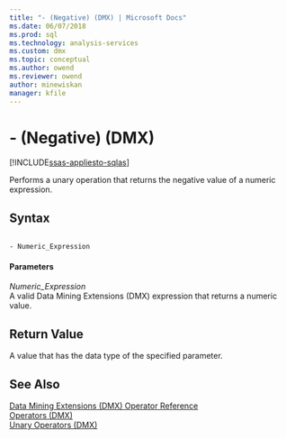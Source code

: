```yaml
---
title: "- (Negative) (DMX) | Microsoft Docs"
ms.date: 06/07/2018
ms.prod: sql
ms.technology: analysis-services
ms.custom: dmx
ms.topic: conceptual
ms.author: owend
ms.reviewer: owend
author: minewiskan
manager: kfile
---
```

# - (Negative) (DMX)
[!INCLUDE[ssas-appliesto-sqlas](../includes/ssas-appliesto-sqlas.md)]

  Performs a unary operation that returns the negative value of a numeric expression.  
  
## Syntax  
  
```  
  
- Numeric_Expression  
```  
  
#### Parameters  
 *Numeric_Expression*  
 A valid Data Mining Extensions (DMX) expression that returns a numeric value.  
  
## Return Value  
 A value that has the data type of the specified parameter.  
  
## See Also  
 [Data Mining Extensions &#40;DMX&#41; Operator Reference](../dmx/data-mining-extensions-dmx-operator-reference.md)   
 [Operators &#40;DMX&#41;](../dmx/operators-dmx.md)   
 [Unary Operators &#40;DMX&#41;](../dmx/operators-unary.md)  
  
  
